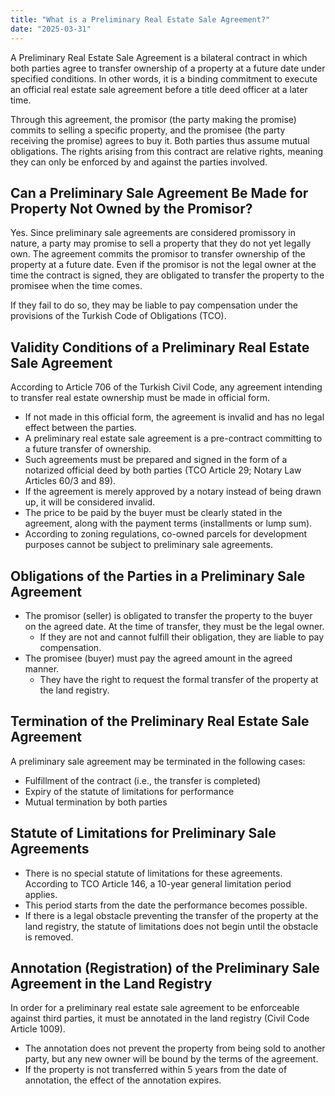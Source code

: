 ```yaml
---
title: "What is a Preliminary Real Estate Sale Agreement?"
date: "2025-03-31"
---
```


A Preliminary Real Estate Sale Agreement is a bilateral contract in which both parties agree to transfer ownership of a property at a future date under specified conditions. In other words, it is a binding commitment to execute an official real estate sale agreement before a title deed officer at a later time.

Through this agreement, the promisor (the party making the promise) commits to selling a specific property, and the promisee (the party receiving the promise) agrees to buy it. Both parties thus assume mutual obligations. The rights arising from this contract are relative rights, meaning they can only be enforced by and against the parties involved.

## Can a Preliminary Sale Agreement Be Made for Property Not Owned by the Promisor?

Yes. Since preliminary sale agreements are considered promissory in nature, a party may promise to sell a property that they do not yet legally own. The agreement commits the promisor to transfer ownership of the property at a future date. Even if the promisor is not the legal owner at the time the contract is signed, they are obligated to transfer the property to the promisee when the time comes.

If they fail to do so, they may be liable to pay compensation under the provisions of the Turkish Code of Obligations (TCO).

## Validity Conditions of a Preliminary Real Estate Sale Agreement

According to Article 706 of the Turkish Civil Code, any agreement intending to transfer real estate ownership must be made in official form.

- If not made in this official form, the agreement is invalid and has no legal effect between the parties.
- A preliminary real estate sale agreement is a pre-contract committing to a future transfer of ownership.
- Such agreements must be prepared and signed in the form of a notarized official deed by both parties (TCO Article 29; Notary Law Articles 60/3 and 89).
- If the agreement is merely approved by a notary instead of being drawn up, it will be considered invalid.
- The price to be paid by the buyer must be clearly stated in the agreement, along with the payment terms (installments or lump sum).
- According to zoning regulations, co-owned parcels for development purposes cannot be subject to preliminary sale agreements.

## Obligations of the Parties in a Preliminary Sale Agreement

- The promisor (seller) is obligated to transfer the property to the buyer on the agreed date. At the time of transfer, they must be the legal owner.
  - If they are not and cannot fulfill their obligation, they are liable to pay compensation.
- The promisee (buyer) must pay the agreed amount in the agreed manner.
  - They have the right to request the formal transfer of the property at the land registry.

## Termination of the Preliminary Real Estate Sale Agreement

A preliminary sale agreement may be terminated in the following cases:
- Fulfillment of the contract (i.e., the transfer is completed)
- Expiry of the statute of limitations for performance
- Mutual termination by both parties

## Statute of Limitations for Preliminary Sale Agreements

- There is no special statute of limitations for these agreements. According to TCO Article 146, a 10-year general limitation period applies.
- This period starts from the date the performance becomes possible.
- If there is a legal obstacle preventing the transfer of the property at the land registry, the statute of limitations does not begin until the obstacle is removed.

## Annotation (Registration) of the Preliminary Sale Agreement in the Land Registry

In order for a preliminary real estate sale agreement to be enforceable against third parties, it must be annotated in the land registry (Civil Code Article 1009).

- The annotation does not prevent the property from being sold to another party, but any new owner will be bound by the terms of the agreement.
- If the property is not transferred within 5 years from the date of annotation, the effect of the annotation expires.